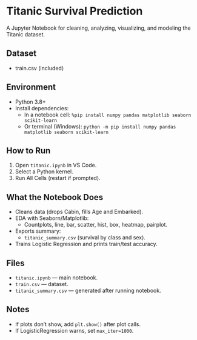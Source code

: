 # Titanic Survival Prediction

A Jupyter Notebook for cleaning, analyzing, visualizing, and modeling the Titanic dataset.

## Dataset
- train.csv (included)

## Environment
- Python 3.8+
- Install dependencies:
  - In a notebook cell: `%pip install numpy pandas matplotlib seaborn scikit-learn`
  - Or terminal (Windows): `python -m pip install numpy pandas matplotlib seaborn scikit-learn`

## How to Run
1. Open `titanic.ipynb` in VS Code.
2. Select a Python kernel.
3. Run All Cells (restart if prompted).

## What the Notebook Does
- Cleans data (drops Cabin, fills Age and Embarked).
- EDA with Seaborn/Matplotlib:
  - Countplots, line, bar, scatter, hist, box, heatmap, pairplot.
- Exports summary:
  - `titanic_summary.csv` (survival by class and sex).
- Trains Logistic Regression and prints train/test accuracy.

## Files
- `titanic.ipynb` — main notebook.
- `train.csv` — dataset.
- `titanic_summary.csv` — generated after running notebook.

## Notes
- If plots don’t show, add `plt.show()` after plot calls.
- If LogisticRegression warns, set `max_iter=1000`.